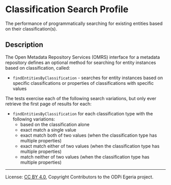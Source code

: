 <!-- SPDX-License-Identifier: CC-BY-4.0 -->
<!-- Copyright Contributors to the ODPi Egeria project. -->

# Classification Search Profile

The performance of programmatically searching for existing entities based on their classification(s).

## Description

The Open Metadata Repository Services (OMRS) interface for a metadata
repository defines an optional method for searching for entity instances based on classification, called:

- `findEntitiesByClassification` - searches for entity instances based on specific classifications or properties of
  classifications with specific values

The tests exercise each of the following search variations, but only ever retrieve the first page of results
for each:

- `findEntitiesByClassification` for each classification type with the following variations:
    - based on the classification alone
    - exact match a single value
    - exact match both of two values (when the classification type has multiple properties)
    - exact match either of two values (when the classification type has multiple properties)
    - match neither of two values (when the classification type has multiple properties)

----
License: [CC BY 4.0](https://creativecommons.org/licenses/by/4.0/),
Copyright Contributors to the ODPi Egeria project.